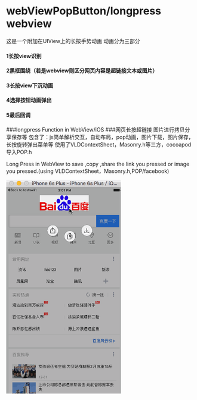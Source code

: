 # webViewPopButton/longpress webview
这是一个附加在UIView上的长按手势动画 动画分为三部分 
#### 1长按view识别 
#### 2黑框围绕（若是webview则区分网页内容是超链接文本或图片） 
#### 3长按view下沉动画 
#### 4选择按钮动画弹出 
#### 5最后回调
###longpress Function in WebView/iOS 
###网页长按超链接 图片进行拷贝分享保存等
包含了：js简单解析交互，自动布局，pop动画，图片下载，图片保存，长按旋转弹出菜单等
使用了VLDContextSheet，Masonry.h等三方，cocoapod导入POP.h

Long Press in WebView to save ,copy ,share the link you pressed or
image you pressed.(using VLDContextSheet，Masonry.h,POP/facebook)

![](https://raw.githubusercontent.com/fonglaaaam/webViewPopBut/master/webViewBtn.gif)
